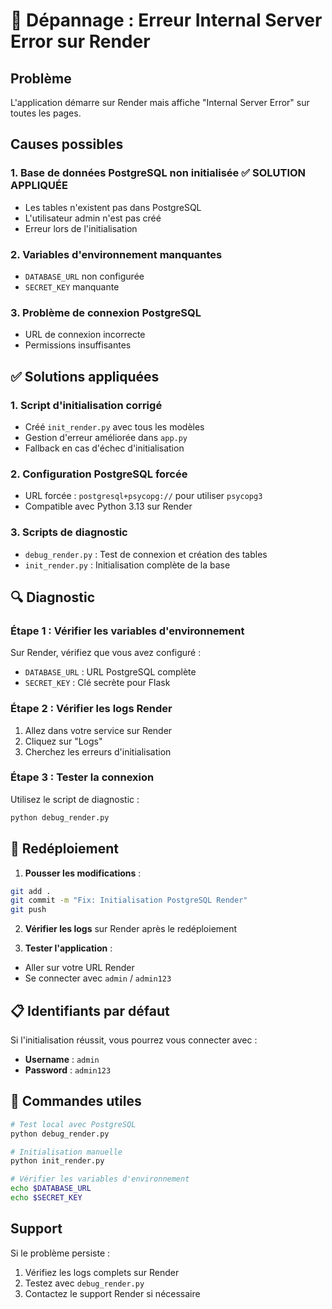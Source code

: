# 🔧 Dépannage : Erreur Internal Server Error sur Render

## Problème
L'application démarre sur Render mais affiche "Internal Server Error" sur toutes les pages.

## Causes possibles

### 1. **Base de données PostgreSQL non initialisée** ✅ SOLUTION APPLIQUÉE
- Les tables n'existent pas dans PostgreSQL
- L'utilisateur admin n'est pas créé
- Erreur lors de l'initialisation

### 2. **Variables d'environnement manquantes**
- `DATABASE_URL` non configurée
- `SECRET_KEY` manquante

### 3. **Problème de connexion PostgreSQL**
- URL de connexion incorrecte
- Permissions insuffisantes

## ✅ Solutions appliquées

### 1. **Script d'initialisation corrigé**
- Créé `init_render.py` avec tous les modèles
- Gestion d'erreur améliorée dans `app.py`
- Fallback en cas d'échec d'initialisation

### 2. **Configuration PostgreSQL forcée**
- URL forcée : `postgresql+psycopg://` pour utiliser `psycopg3`
- Compatible avec Python 3.13 sur Render

### 3. **Scripts de diagnostic**
- `debug_render.py` : Test de connexion et création des tables
- `init_render.py` : Initialisation complète de la base

## 🔍 Diagnostic

### Étape 1 : Vérifier les variables d'environnement
Sur Render, vérifiez que vous avez configuré :
- `DATABASE_URL` : URL PostgreSQL complète
- `SECRET_KEY` : Clé secrète pour Flask

### Étape 2 : Vérifier les logs Render
1. Allez dans votre service sur Render
2. Cliquez sur "Logs"
3. Cherchez les erreurs d'initialisation

### Étape 3 : Tester la connexion
Utilisez le script de diagnostic :
```bash
python debug_render.py
```

## 🚀 Redéploiement

1. **Pousser les modifications** :
```bash
git add .
git commit -m "Fix: Initialisation PostgreSQL Render"
git push
```

2. **Vérifier les logs** sur Render après le redéploiement

3. **Tester l'application** :
- Aller sur votre URL Render
- Se connecter avec `admin` / `admin123`

## 📋 Identifiants par défaut

Si l'initialisation réussit, vous pourrez vous connecter avec :
- **Username** : `admin`
- **Password** : `admin123`

## 🔧 Commandes utiles

```bash
# Test local avec PostgreSQL
python debug_render.py

# Initialisation manuelle
python init_render.py

# Vérifier les variables d'environnement
echo $DATABASE_URL
echo $SECRET_KEY
```

## Support

Si le problème persiste :
1. Vérifiez les logs complets sur Render
2. Testez avec `debug_render.py`
3. Contactez le support Render si nécessaire 